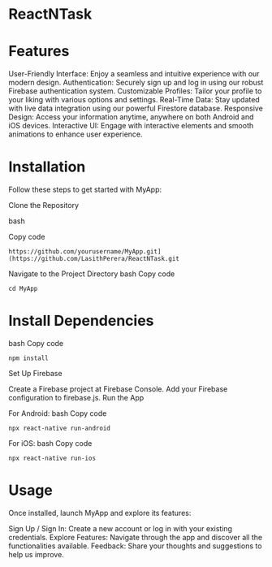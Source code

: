 # ReactNTask

# Features
User-Friendly Interface: Enjoy a seamless and intuitive experience with our modern design.
Authentication: Securely sign up and log in using our robust Firebase authentication system.
Customizable Profiles: Tailor your profile to your liking with various options and settings.
Real-Time Data: Stay updated with live data integration using our powerful Firestore database.
Responsive Design: Access your information anytime, anywhere on both Android and iOS devices.
Interactive UI: Engage with interactive elements and smooth animations to enhance user experience.

# Installation
Follow these steps to get started with MyApp:

Clone the Repository

bash

Copy code

``
https://github.com/yourusername/MyApp.git](https://github.com/LasithPerera/ReactNTask.git
``

Navigate to the Project Directory
bash
Copy code

``
cd MyApp
``

# Install Dependencies

bash
Copy code

``
npm install
``

Set Up Firebase

Create a Firebase project at Firebase Console.
Add your Firebase configuration to firebase.js.
Run the App

For Android:
bash
Copy code

``
npx react-native run-android
``

For iOS:
bash
Copy code

``
npx react-native run-ios
``

# Usage
Once installed, launch MyApp and explore its features:

Sign Up / Sign In: Create a new account or log in with your existing credentials.
Explore Features: Navigate through the app and discover all the functionalities available.
Feedback: Share your thoughts and suggestions to help us improve.

